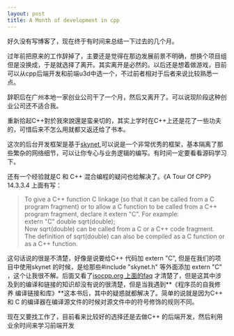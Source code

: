 ```yaml
---
layout: post
title: A Month of development in cpp
---
```


好久没有写博客了，现在终于有时间来总结一下过去的几个月。

过年前把原来的工作辞掉了，主要还是觉得在那边发展前景不明确，想换个项目组但是没换成，于是就选择了离开。其实离开是必然的。以后还是想着做游戏，目前可以从cpp后端开发和前端u3d中选一个，不过前者相对于后者来说比较熟悉一点。

辞职后在广州本地一家创业公司干了一个月，然后又离开了。可以说现阶段这种创业公司还不适合我。

重新拾起C++對於我來說還是蛮亲切的，其实上学时在C++上还是花了一些功夫的，可惜后来不怎么用就都又返还给了书本。

这次的后台开发框架是基于[skynet](https://github.com/cloudwu/skynet),可以说是一个非常优秀的框架，基本隔离了那些繁杂的网络细节，可以让你专心与业务逻辑的编写。有时间一定要看看源码学习下。

还有一个经验就是C 和 C++ 混合编程的疑问也给解决了。《A Tour Of CPP》14.3.3.4 上面有写：

>To give a C++ function C linkage (so that it can be called from a C program fragment) or to allow a C function to be called from a C++ program fragment, declare it extern "C". For example:    
extern "C" double sqrt(double);    
Now sqrt(double) can be called from a C or a C++ code fragment. The definition of sqrt(double) can also be compiled as a C function or as a C++ function.

这句话说的很是不清楚，好像是说要给C++ 代码加 extern "C", 但是在我们的项目中使用skynet 的时候，是给那些#include "skynet.h" 等外面添加 extern "C" ，这个让我很不解。后面又看了[isocpp.org 上面的faq](https://isocpp.org/wiki/faq/mixing-c-and-cpp) 才清楚了，但是这其中涉及到的编译和链接的知识却没有说的很清楚，但是当我遇到**《程序员的自我修养 编译链接和库》**这本书后，其中的疑惑就都解决了。简单的说就是因为C++ 和 C 的编译器在编译源文件的时候对源文件中的符号修饰的规则不同。

现在又要找工作了，目前看来比较好的选择还是去做C++ 的后端开发，然后利用业余时间来学习前端开发
